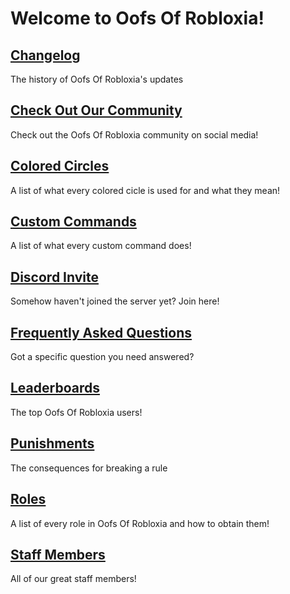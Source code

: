<h1>Welcome to Oofs Of Robloxia!</h1>

<h2><a href="https://youthfultvman101.github.io/Changelog/">Changelog</a></h2>
  The history of Oofs Of Robloxia's updates

<h2><a href="https://youthfultvman101.github.io/Social-Media">Check Out Our Community</a></h2>
  Check out the Oofs Of Robloxia community on social media!

<h2><a href="https://youthfultvman101.github.io/Colored-Circles/">Colored Circles</a></h2>
  A list of what every colored cicle is used for and what they mean!

<h2><a href="https://youthfultvman101.github.io/Custom-Commands/">Custom Commands</a></h2>
  A list of what every custom command does!

<h2><a href="https://discord.gg/bjfn86h">Discord Invite</a></h2>
  Somehow haven't joined the server yet? Join here!

<h2><a href="https://youthfultvman101.github.io/FAQ/">Frequently Asked Questions</a></h2>
  Got a specific question you need answered?

<h2><a href="https://youthfultvman101.github.io/Leaderboards/">Leaderboards</a></h2>
  The top Oofs Of Robloxia users!

<h2><a href="https://youthfultvman101.github.io/Punishments/">Punishments</a></h2>
  The consequences for breaking a rule

<h2><a href="https://youthfultvman101.github.io/Roles/">Roles</a></h2>
  A list of every role in Oofs Of Robloxia and how to obtain them!

<h2><a href="https://youthfultvman101.github.io/Staff-Members/">Staff Members</a></h2>
  All of our great staff members!
